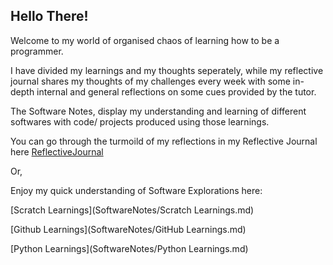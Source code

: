 ## Hello There!
Welcome to my world of organised chaos of learning how to be a programmer.

I have divided my learnings and my thoughts seperately, while my reflective journal shares my thoughts of my challenges every week with some in-depth internal and general reflections on some cues provided by the tutor.

The Software Notes, display my understanding and learning of different softwares with code/ projects produced using those learnings.

You can go through the turmoild of my reflections in my Reflective Journal here [ReflectiveJournal](ReflectiveJournal.md)

Or,

Enjoy my quick understanding of Software Explorations here:

[Scratch Learnings](SoftwareNotes/Scratch Learnings.md)

[Github Learnings](SoftwareNotes/GitHub Learnings.md)

[Python Learnings](SoftwareNotes/Python Learnings.md)

